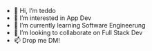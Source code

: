 - 👋 Hi, I’m teddo
- 👀 I’m interested in App Dev
- 🌱 I’m currently learning Software Engineerung
- 💞️ I’m looking to collaborate on Full Stack Dev
- 📫 Drop me DM!

<!---
tluan95/tluan95 is a ✨ special ✨ repository because its `README.md` (this file) appears on your GitHub profile.
You can click the Preview link to take a look at your changes.
--->
